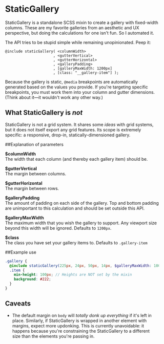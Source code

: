 # StaticGallery

StaticGallery is a standalone SCSS mixin to create a gallery with fixed-width columns. These are my favorite galleries from an aesthetic and UX perspective, but doing the calculations for one isn't fun. So I automated it.

The API tries to be stupid simple while remaining unopinionated. Peep it:


```
@include staticGallery( <columnWidth>
                      , <gutterVertical>
                      , <gutterHorizontal>
                      , <galleryPadding>
                      , [galleryMaxWidth: 1200px]
                      , [class: "__gallery-item"] );
```

Because the gallery is static, `@media` breakpoints are automatically generated based on the values you provide. If you're targeting specific breakpoints, you must work them into your column and gutter dimensions. (Think about it—it wouldn't work any other way.) 

## What StaticGallery is *not*

StaticGallery is not a grid system. It shares some *ideas* with grid systems, but it does not itself export any grid features. Its scope is extremely specific: a responsive, drop-in, statically-dimensioned gallery.

##Explanation of parameters

  **$columnWidth**  
    The width that each column (and thereby each gallery item) should be.

  **$gutterVertical**  
    The margin between columns.  

  **$gutterHorizontal**   
  The margin between rows.

  **$galleryPadding**  
    The amount of padding on each side of the gallery. Top and bottom
    padding are unimportant to this calculation and should be set outside
    this API.

  **$galleryMaxWidth**  
    The maximum width that you wish the gallery to support. Any viewport size
    beyond this width will be ignored. Defaults to `1200px`.

  **$class**  
    The class you have set your gallery items to. Defaults to `.gallery-item`

##Example use

```scss
.gallery {
  @include staticGallery(225px, 24px, 50px, 14px, $galleryMaxWidth: 1000px, $class: ".item");
  .item {
    min-height: 100px; // Heights are NOT set by the mixin
    background: #222;
  }
}
```

## Caveats

* The default margin on `body` will *totally donk up everything* if it's left in place. Similarly, if StaticGallery is wrapped in another element with margins, expect more updonking. This is currently unavoidable: it happens because you're constraining the StaticGallery to a different size than the elements you're passing in.
